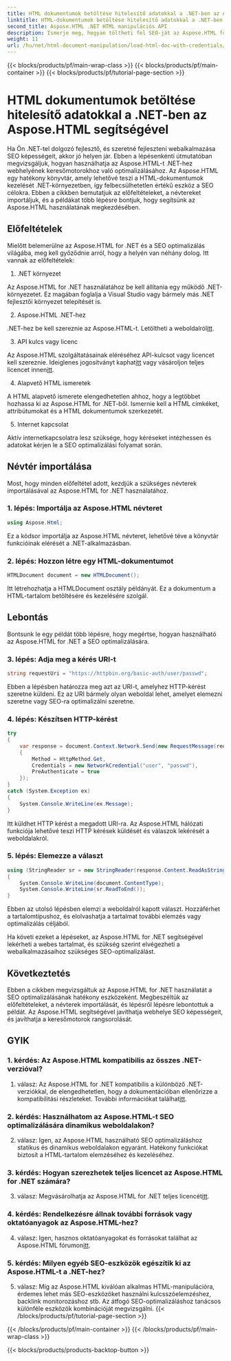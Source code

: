```yaml
---
title: HTML dokumentumok betöltése hitelesítő adatokkal a .NET-ben az Aspose.HTML segítségével
linktitle: HTML-dokumentumok betöltése hitelesítő adatokkal a .NET-ben
second_title: Aspose.HTML .NET HTML manipulációs API
description: Ismerje meg, hogyan töltheti fel SEO-ját az Aspose.HTML for .NET segítségével. Növelje a helyezéseket, elemezze a webes tartalmat, és optimalizálja a keresőmotorokhoz.
weight: 11
url: /hu/net/html-document-manipulation/load-html-doc-with-credentials/
---
```


{{< blocks/products/pf/main-wrap-class >}}
{{< blocks/products/pf/main-container >}}
{{< blocks/products/pf/tutorial-page-section >}}

# HTML dokumentumok betöltése hitelesítő adatokkal a .NET-ben az Aspose.HTML segítségével


Ha Ön .NET-tel dolgozó fejlesztő, és szeretné fejleszteni webalkalmazása SEO képességeit, akkor jó helyen jár. Ebben a lépésenkénti útmutatóban megvizsgáljuk, hogyan használhatja az Aspose.HTML-t .NET-hez webhelyének keresőmotorokhoz való optimalizálásához. Az Aspose.HTML egy hatékony könyvtár, amely lehetővé teszi a HTML-dokumentumok kezelését .NET-környezetben, így felbecsülhetetlen értékű eszköz a SEO célokra. Ebben a cikkben bemutatjuk az előfeltételeket, a névtereket importáljuk, és a példákat több lépésre bontjuk, hogy segítsünk az Aspose.HTML használatának megkezdésében.

## Előfeltételek

Mielőtt belemerülne az Aspose.HTML for .NET és a SEO optimalizálás világába, meg kell győződnie arról, hogy a helyén van néhány dolog. Itt vannak az előfeltételek:

1. .NET környezet

Az Aspose.HTML for .NET használatához be kell állítania egy működő .NET-környezetet. Ez magában foglalja a Visual Studio vagy bármely más .NET fejlesztői környezet telepítését is.

2. Aspose.HTML .NET-hez

 .NET-hez be kell szereznie az Aspose.HTML-t. Letöltheti a weboldalról[itt](https://releases.aspose.com/html/net/). 

3. API kulcs vagy licenc

 Az Aspose.HTML szolgáltatásainak eléréséhez API-kulcsot vagy licencet kell szereznie. Ideiglenes jogosítványt kaphat[itt](https://purchase.aspose.com/temporary-license/) vagy vásároljon teljes licencet innen[itt](https://purchase.aspose.com/buy).

4. Alapvető HTML ismeretek

A HTML alapvető ismerete elengedhetetlen ahhoz, hogy a legtöbbet hozhassa ki az Aspose.HTML for .NET-ből. Ismernie kell a HTML címkéket, attribútumokat és a HTML dokumentumok szerkezetét.

5. Internet kapcsolat

Aktív internetkapcsolatra lesz szüksége, hogy kéréseket intézhessen és adatokat kérjen le a SEO optimalizálási folyamat során.

## Névtér importálása

Most, hogy minden előfeltétel adott, kezdjük a szükséges névterek importálásával az Aspose.HTML for .NET használatához.

### 1. lépés: Importálja az Aspose.HTML névteret

```csharp
using Aspose.Html;
```

Ez a kódsor importálja az Aspose.HTML névteret, lehetővé téve a könyvtár funkcióinak elérését a .NET-alkalmazásban.

### 2. lépés: Hozzon létre egy HTML-dokumentumot

```csharp
HTMLDocument document = new HTMLDocument();
```

Itt létrehozhatja a HTMLDocument osztály példányát. Ez a dokumentum a HTML-tartalom betöltésére és kezelésére szolgál.

## Lebontás

Bontsunk le egy példát több lépésre, hogy megértse, hogyan használható az Aspose.HTML for .NET a SEO optimalizálására.

### 3. lépés: Adja meg a kérés URI-t

```csharp
string requestUri = "https://httpbin.org/basic-auth/user/passwd";
```

Ebben a lépésben határozza meg azt az URI-t, amelyhez HTTP-kérést szeretne küldeni. Ez az URI bármely olyan weboldal lehet, amelyet elemezni szeretne vagy SEO-ra optimalizálni szeretne.

### 4. lépés: Készítsen HTTP-kérést

```csharp
try
{
    var response = document.Context.Network.Send(new RequestMessage(requestUri)
    {
        Method = HttpMethod.Get,
        Credentials = new NetworkCredential("user", "passwd"),
        PreAuthenticate = true
    });
}
catch (System.Exception ex)
{
    System.Console.WriteLine(ex.Message);
}
```

Itt küldhet HTTP kérést a megadott URI-ra. Az Aspose.HTML hálózati funkciója lehetővé teszi HTTP kérések küldését és válaszok lekérését a weboldalakról.

### 5. lépés: Elemezze a választ

```csharp
using (StringReader sr = new StringReader(response.Content.ReadAsString()))
{
    System.Console.WriteLine(document.ContentType);
    System.Console.WriteLine(sr.ReadToEnd());
}
```

Ebben az utolsó lépésben elemzi a weboldalról kapott választ. Hozzáférhet a tartalomtípushoz, és elolvashatja a tartalmat további elemzés vagy optimalizálás céljából.

Ha követi ezeket a lépéseket, az Aspose.HTML for .NET segítségével lekérheti a webes tartalmat, és szükség szerint elvégezheti a webalkalmazásaihoz szükséges SEO-optimalizálást.

## Következtetés

Ebben a cikkben megvizsgáltuk az Aspose.HTML for .NET használatát a SEO optimalizálásának hatékony eszközeként. Megbeszéltük az előfeltételeket, a névterek importálását, és lépésről lépésre lebontottuk a példát. Az Aspose.HTML segítségével javíthatja webhelye SEO képességeit, és javíthatja a keresőmotorok rangsorolását.

## GYIK

### 1. kérdés: Az Aspose.HTML kompatibilis az összes .NET-verzióval?

 1. válasz: Az Aspose.HTML for .NET kompatibilis a különböző .NET-verziókkal, de elengedhetetlen, hogy a dokumentációban ellenőrizze a kompatibilitási részleteket. További információkat találhat[itt](https://reference.aspose.com/html/net/).

### 2. kérdés: Használhatom az Aspose.HTML-t SEO optimalizálására dinamikus weboldalakon?

2. válasz: Igen, az Aspose.HTML használható SEO optimalizáláshoz statikus és dinamikus weboldalakon egyaránt. Hatékony funkciókat biztosít a HTML-tartalom elemzéséhez és kezeléséhez.

### 3. kérdés: Hogyan szerezhetek teljes licencet az Aspose.HTML for .NET számára?

 3. válasz: Megvásárolhatja az Aspose.HTML for .NET teljes licencét[itt](https://purchase.aspose.com/buy).

### 4. kérdés: Rendelkezésre állnak további források vagy oktatóanyagok az Aspose.HTML-hez?

 4. válasz: Igen, hasznos oktatóanyagokat és forrásokat találhat az Aspose.HTML fórumon[itt](https://forum.aspose.com/).

### 5. kérdés: Milyen egyéb SEO-eszközök egészítik ki az Aspose.HTML-t a .NET-hez?

5. válasz: Míg az Aspose.HTML kiválóan alkalmas HTML-manipulációra, érdemes lehet más SEO-eszközöket használni kulcsszóelemzéshez, backlink monitorozáshoz stb. Az átfogó SEO-optimalizáláshoz tanácsos különféle eszközök kombinációját megvizsgálni.
{{< /blocks/products/pf/tutorial-page-section >}}

{{< /blocks/products/pf/main-container >}}
{{< /blocks/products/pf/main-wrap-class >}}

{{< blocks/products/products-backtop-button >}}

